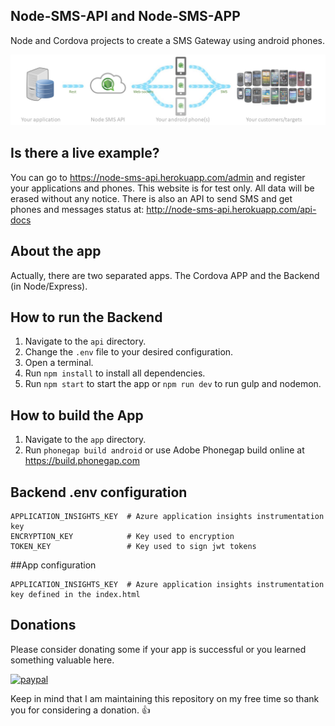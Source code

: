 ## Node-SMS-API and Node-SMS-APP
Node and Cordova projects to create a SMS Gateway using android phones.

![How it works](assets/flow.png?raw=true "Node-SMS-API and Node-SMS-APP")

## Is there a live example?
You can go to https://node-sms-api.herokuapp.com/admin and register your applications and phones. This website is for test only. All data will be erased without any notice. There is also an API to send SMS and get phones and messages status at: http://node-sms-api.herokuapp.com/api-docs

## About the app
Actually, there are two separated apps. The Cordova APP and the Backend (in Node/Express).

## How to run the Backend
1. Navigate to the `api` directory.
2. Change the `.env` file to your desired configuration.
3. Open a terminal.
4. Run `npm install` to install all dependencies.
5. Run `npm start` to start the app or `npm run dev` to run gulp and nodemon.

## How to build the App
1. Navigate to the `app` directory.
2. Run `phonegap build android` or use Adobe Phonegap build online at https://build.phonegap.com


## Backend .env configuration
```
APPLICATION_INSIGHTS_KEY  # Azure application insights instrumentation key
ENCRYPTION_KEY            # Key used to encryption
TOKEN_KEY                 # Key used to sign jwt tokens
```

##App configuration
```
APPLICATION_INSIGHTS_KEY  # Azure application insights instrumentation key defined in the index.html
```

## Donations

Please consider donating some if your app is successful or you learned something valuable here.

[![paypal](https://www.paypalobjects.com/en_US/i/btn/btn_donateCC_LG.gif)](https://www.paypal.me/ivanvaladares/10)

Keep in mind that I am maintaining this repository on my free time so thank you for considering a donation. :+1:
